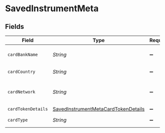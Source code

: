 # SavedInstrumentMeta


## Fields

| Field                                                                                             | Type                                                                                              | Required                                                                                          | Description                                                                                       |
| ------------------------------------------------------------------------------------------------- | ------------------------------------------------------------------------------------------------- | ------------------------------------------------------------------------------------------------- | ------------------------------------------------------------------------------------------------- |
| `cardBankName`                                                                                    | *String*                                                                                          | :heavy_minus_sign:                                                                                | Issuing bank name of saved card                                                                   |
| `cardCountry`                                                                                     | *String*                                                                                          | :heavy_minus_sign:                                                                                | Issuing country of saved card                                                                     |
| `cardNetwork`                                                                                     | *String*                                                                                          | :heavy_minus_sign:                                                                                | card scheme/network of the saved card                                                             |
| `cardTokenDetails`                                                                                | [SavedInstrumentMetaCardTokenDetails](../../models/shared/SavedInstrumentMetaCardTokenDetails.md) | :heavy_minus_sign:                                                                                | N/A                                                                                               |
| `cardType`                                                                                        | *String*                                                                                          | :heavy_minus_sign:                                                                                | Type of saved card                                                                                |